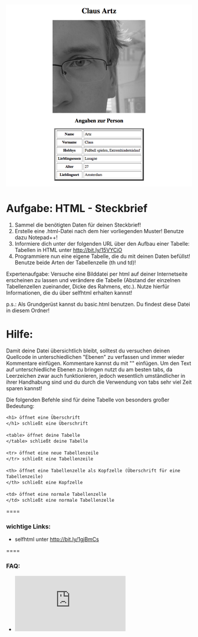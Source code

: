 ![Screenshot](https://raw.githubusercontent.com/cartz/schule/master/HTML-Steckbrief/steckbrief.png)

Aufgabe: HTML - Steckbrief
====

1. Sammel die benötigten Daten für deinen Steckbrief!
2. Erstelle eine .html-Datei nach dem hier vorliegenden Muster! Benutze dazu Notepad++!
3. Informiere dich unter der folgenden URL über den Aufbau einer Tabelle: Tabellen in HTML unter http://bit.ly/15VYCiO
4. Programmiere nun eine eigene Tabelle, die du mit deinen Daten befüllst! Benutze beide Arten der Tabellenzelle (th und td)!

Expertenaufgabe: Versuche eine Bilddatei per html auf deiner Internetseite erscheinen zu lassen und verändere die Tabelle (Abstand der einzelnen Tabellenzellen zueinander, Dicke des Rahmens, etc.). Nutze hierfür Informationen, die du über selfhtml erhalten kannst!

p.s.: Als Grundgerüst kannst du basic.html benutzen. Du findest diese Datei in diesem Ordner!

Hilfe:
====

Damit deine Datei übersichtlich bleibt, solltest du versuchen deinen Quellcode in unterschiedlichen "Ebenen" zu verfassen und immer wieder Kommentare einfügen. Kommentare kannst du mit "<!-- Kommentar -->" einfügen.
Um den Text auf unterschiedliche Ebenen zu bringen nutzt du am besten tabs, da Leerzeichen zwar auch funktionieren, jedoch wesentlich umständlicher in ihrer Handhabung sind und du durch die Verwendung von tabs sehr viel Zeit sparen kannst!


Die folgenden Befehle sind für deine Tabelle von besonders großer Bedeutung:


```
<h1> öffnet eine Überschrift
</h1> schließt eine Überschrift

<table> öffnet deine Tabelle
</table> schließt deine Tabelle

<tr> öffnet eine neue Tabellenzeile
</tr> schließt eine Tabellenzeile

<th> öffnet eine Tabellenzelle als Kopfzelle (Überschrift für eine Tabellenzeile)
</th> schließt eine Kopfzelle

<td> öffnet eine normale Tabellenzelle
</td> schließt eine normale Tabellenzelle

```

====

### wichtige Links:
* selfhtml unter http://bit.ly/1gjBmCs


====

### FAQ:
* ![Link zum FAQ](https://github.com/cartz/schule/blob/master/faq.md)
